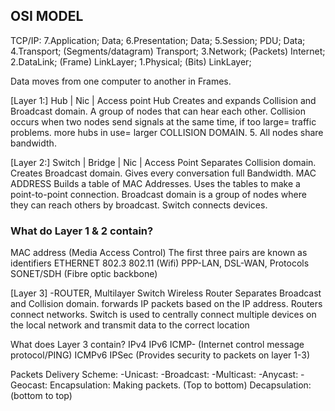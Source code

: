 <h2> OSI MODEL </h2>
TCP/IP:
7.Application;                                    	 Data;  
6.Presentation;                                   	 Data;
5.Session;                 PDU;                    	 Data;
4.Transport;            (Segments/datagram)   	    Transport;
3.Network;               (Packets)                  Internet;     
2.DataLink;               (Frame)             		LinkLayer;      
1.Physical;                (Bits)              		LinkLayer;

Data moves from one computer to another in Frames.

[Layer 1:]  Hub | Nic | Access point
Hub Creates and expands Collision and Broadcast domain. 
A group of nodes that can hear each other.
Collision occurs when two nodes send signals at the same time, if too large= traffic problems. 
 more hubs in use= larger COLLISION DOMAIN.
5. All nodes share bandwidth.

[Layer 2:]   Switch | Bridge | Nic | Access Point
 Separates Collision domain.
 Creates Broadcast domain.
 Gives every conversation full Bandwidth.
 MAC ADDRESS
 Builds a table of MAC Addresses. 
 Uses the tables to make a point-to-point connection.
 Broadcast domain is a group of nodes where they can reach      others by broadcast.
 Switch connects devices.


<h3> What do Layer 1 & 2 contain?</h3>

MAC address (Media Access Control)   The first three pairs are known as identifiers
ETHERNET 802.3 
802.11 (Wifi)
PPP-LAN, DSL-WAN, Protocols
SONET/SDH (Fibre optic backbone)



[Layer 3]  -ROUTER, Multilayer Switch Wireless Router
Separates Broadcast and Collision domain.
forwards IP packets based on the IP address. 
Routers connect networks.
Switch is used to centrally connect multiple devices on the local network and transmit data to the correct location


What does Layer 3 contain?
IPv4
IPv6
ICMP- (Internet control message protocol/PING)
ICMPv6
IPSec (Provides security to packets on layer 1-3)

Packets Delivery Scheme:
-Unicast:
-Broadcast:
-Multicast:
-Anycast:
-Geocast:
Encapsulation: Making packets. (Top to bottom)
Decapsulation: (bottom to top)
